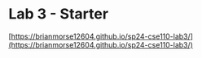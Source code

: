 # Lab 3 - Starter

[https://brianmorse12604.github.io/sp24-cse110-lab3/](https://brianmorse12604.github.io/sp24-cse110-lab3/)
